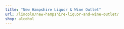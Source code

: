 ```yaml
---
title: "New Hampshire Liquor & Wine Outlet"
url: /lincoln/new-hampshire-liquor-and-wine-outlet/
shop: alcohol
---
```

